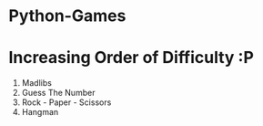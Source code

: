 # Python-Games

# Increasing Order of Difficulty :P

1. Madlibs
2. Guess The Number
3. Rock - Paper - Scissors
4. Hangman
